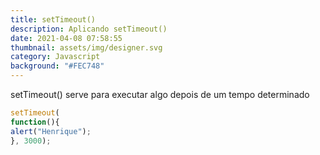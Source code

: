 ```yaml
---
title: setTimeout()
description: Aplicando setTimeout()
date: 2021-04-08 07:58:55
thumbnail: assets/img/designer.svg
category: Javascript
background: "#FEC748"
---
```

setTimeout() serve para executar algo depois de um tempo determinado

```javascript
setTimeout(
function(){ 
alert("Henrique"); 
}, 3000);
```